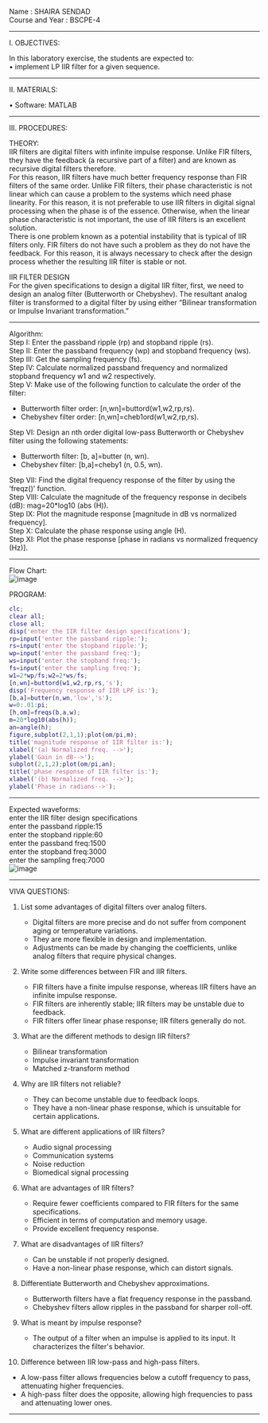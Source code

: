 Name			:  SHAIRA SENDAD  
Course and Year	:  BSCPE-4  

---

I. OBJECTIVES:  

In this laboratory exercise, the students are expected to:  
• implement LP IIR filter for a given sequence.  

---
II. MATERIALS:  

• Software: MATLAB  

---

III. PROCEDURES:  

THEORY:  
IIR filters are digital filters with infinite impulse response. Unlike FIR filters, they have the feedback (a recursive part of a filter) and are known as recursive digital filters therefore.  
For this reason, IIR filters have much better frequency response than FIR filters of the same order. Unlike FIR filters, their phase characteristic is not linear which can cause a problem to the systems which need phase linearity. For this reason, it is not preferable to use IIR filters in digital signal processing when the phase is of the essence. Otherwise, when the linear phase characteristic is not important, the use of IIR filters is an excellent solution.  
There is one problem known as a potential instability that is typical of IIR filters only. FIR filters do not have such a problem as they do not have the feedback. For this reason, it is always necessary to check after the design process whether the resulting IIR filter is stable or not.  

IIR FILTER DESIGN  
For the given specifications to design a digital IIR filter, first, we need to design an analog filter (Butterworth or Chebyshev). The resultant analog filter is transformed to a digital filter by using either “Bilinear transformation or Impulse Invariant transformation.”  

---
Algorithm:  
Step I: Enter the passband ripple (rp) and stopband ripple (rs).  
Step II: Enter the passband frequency (wp) and stopband frequency (ws).  
Step III: Get the sampling frequency (fs).  
Step IV: Calculate normalized passband frequency and normalized stopband frequency w1 and w2 respectively.  
Step V: Make use of the following function to calculate the order of the filter:  

- Butterworth filter order: [n,wn]=buttord(w1,w2,rp,rs).  
- Chebyshev filter order: [n,wn]=cheb1ord(w1,w2,rp,rs).  

Step VI: Design an nth order digital low-pass Butterworth or Chebyshev filter using the following statements:  

- Butterworth filter: [b, a]=butter (n, wn).  
- Chebyshev filter: [b,a]=cheby1 (n, 0.5, wn).  

Step VII: Find the digital frequency response of the filter by using the ‘freqz()’ function.  
Step VIII: Calculate the magnitude of the frequency response in decibels (dB): mag=20*log10 (abs (H)).  
Step IX: Plot the magnitude response [magnitude in dB vs normalized frequency].  
Step X: Calculate the phase response using angle (H).  
Step XI: Plot the phase response [phase in radians vs normalized frequency (Hz)].  

---
Flow Chart:  
![image](https://github.com/user-attachments/assets/fff6a889-1bf5-4eed-b0b4-d97fcb775813)

PROGRAM:  
```matlab
clc;  
clear all;  
close all;  
disp('enter the IIR filter design specifications');  
rp=input('enter the passband ripple:');  
rs=input('enter the stopband ripple:');  
wp=input('enter the passband freq:');  
ws=input('enter the stopband freq:');  
fs=input('enter the sampling freq:');  
w1=2*wp/fs;w2=2*ws/fs;  
[n,wn]=buttord(w1,w2,rp,rs,'s');  
disp('Frequency response of IIR LPF is:');  
[b,a]=butter(n,wn,'low','s');  
w=0:.01:pi;  
[h,om]=freqs(b,a,w);  
m=20*log10(abs(h));  
an=angle(h);  
figure,subplot(2,1,1);plot(om/pi,m);  
title('magnitude response of IIR filter is:');  
xlabel('(a) Normalized freq. -->');  
ylabel('Gain in dB-->');  
subplot(2,1,2);plot(om/pi,an);  
title('phase response of IIR filter is:');  
xlabel('(b) Normalized freq. -->');  
ylabel('Phase in radians-->');  
```
---
Expected waveforms:  
enter the IIR filter design specifications  
enter the passband ripple:15  
enter the stopband ripple:60  
enter the passband freq:1500  
enter the stopband freq:3000  
enter the sampling freq:7000  
![image](https://github.com/user-attachments/assets/f9c57d89-c064-4dd0-935e-2f39c9deba2d)


---

VIVA QUESTIONS:  

1. List some advantages of digital filters over analog filters.  
   - Digital filters are more precise and do not suffer from component aging or temperature variations.  
   - They are more flexible in design and implementation.  
   - Adjustments can be made by changing the coefficients, unlike analog filters that require physical changes.  

2. Write some differences between FIR and IIR filters.  
   - FIR filters have a finite impulse response, whereas IIR filters have an infinite impulse response.  
   - FIR filters are inherently stable; IIR filters may be unstable due to feedback.  
   - FIR filters offer linear phase response; IIR filters generally do not.  

3. What are the different methods to design IIR filters?  
   - Bilinear transformation  
   - Impulse invariant transformation  
   - Matched z-transform method  

4. Why are IIR filters not reliable?  
   - They can become unstable due to feedback loops.  
   - They have a non-linear phase response, which is unsuitable for certain applications.  

5. What are different applications of IIR filters?  
   - Audio signal processing  
   - Communication systems  
   - Noise reduction  
   - Biomedical signal processing  

6. What are advantages of IIR filters?  
   - Require fewer coefficients compared to FIR filters for the same specifications.  
   - Efficient in terms of computation and memory usage.  
   - Provide excellent frequency response.  

7. What are disadvantages of IIR filters?  
   - Can be unstable if not properly designed.  
   - Have a non-linear phase response, which can distort signals.  

8. Differentiate Butterworth and Chebyshev approximations.  
   - Butterworth filters have a flat frequency response in the passband.  
   - Chebyshev filters allow ripples in the passband for sharper roll-off.  

9. What is meant by impulse response?  
   - The output of a filter when an impulse is applied to its input. It characterizes the filter's behavior.  

10. Difference between IIR low-pass and high-pass filters.  
   - A low-pass filter allows frequencies below a cutoff frequency to pass, attenuating higher frequencies.  
   - A high-pass filter does the opposite, allowing high frequencies to pass and attenuating lower ones.  

---
